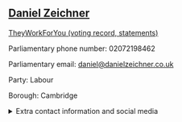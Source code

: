 ## <a href="https://members.parliament.uk/member/4382/contact">Daniel Zeichner</a>

<a href="https://www.theyworkforyou.com/mp/25386/daniel_zeichner/cambridge">TheyWorkForYou (voting record, statements)</a> 

Parliamentary phone number: 02072198462 

Parliamentary email: daniel@danielzeichner.co.uk 

Party: Labour 

Borough: Cambridge 

<details><summary>Extra contact information and social media</summary> 
<li>Website: http://www.danielzeichner.co.uk/</li>
<li>Twitter: https://twitter.com/danielzeichner</li>
<li>Constituency office phone number:</li>
<li>Constituency office email:</li>
<li>Facebook:</li>
<li>Instagram:</li>
<li>Youtube:</li>
<li>Linkedin:</li>
<li>Government department phone number:</li>
<li>Government department email:</li>
<li>Threads:</li>
<li>Party office phone number:</li>
<li>Party office email:</li>
<li>Tiktok:</li>
</details>